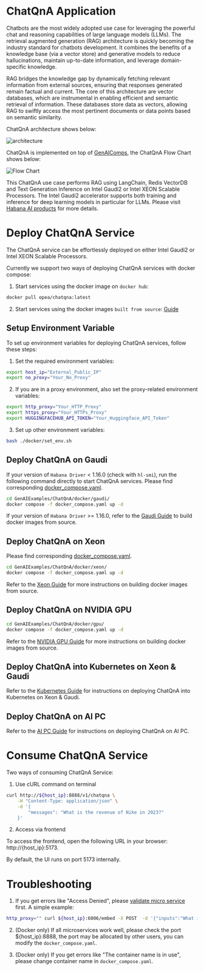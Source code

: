 # ChatQnA Application

Chatbots are the most widely adopted use case for leveraging the powerful chat and reasoning capabilities of large language models (LLMs). The retrieval augmented generation (RAG) architecture is quickly becoming the industry standard for chatbots development. It combines the benefits of a knowledge base (via a vector store) and generative models to reduce hallucinations, maintain up-to-date information, and leverage domain-specific knowledge.

RAG bridges the knowledge gap by dynamically fetching relevant information from external sources, ensuring that responses generated remain factual and current. The core of this architecture are vector databases, which are instrumental in enabling efficient and semantic retrieval of information. These databases store data as vectors, allowing RAG to swiftly access the most pertinent documents or data points based on semantic similarity.

ChatQnA architecture shows below:

![architecture](./assets/img/chatqna_architecture.png)

ChatQnA is implemented on top of [GenAIComps](https://github.com/opea-project/GenAIComps), the ChatQnA Flow Chart shows below:

![Flow Chart](./assets/img/chatqna_flow_chart.png)

This ChatQnA use case performs RAG using LangChain, Redis VectorDB and Text Generation Inference on Intel Gaudi2 or Intel XEON Scalable Processors. The Intel Gaudi2 accelerator supports both training and inference for deep learning models in particular for LLMs. Please visit [Habana AI products](https://habana.ai/products) for more details.

# Deploy ChatQnA Service

The ChatQnA service can be effortlessly deployed on either Intel Gaudi2 or Intel XEON Scalable Processors.

Currently we support two ways of deploying ChatQnA services with docker compose:

1. Start services using the docker image on `docker hub`:
```bash
docker pull opea/chatqna:latest
```

2. Start services using the docker images `built from source`: [Guide](./docker)

## Setup Environment Variable

To set up environment variables for deploying ChatQnA services, follow these steps:

1. Set the required environment variables:

```bash
export host_ip="External_Public_IP"
export no_proxy="Your_No_Proxy"
```

2. If you are in a proxy environment, also set the proxy-related environment variables:

```bash
export http_proxy="Your_HTTP_Proxy"
export https_proxy="Your_HTTPs_Proxy"
export HUGGINGFACEHUB_API_TOKEN="Your_Huggingface_API_Token"
```

3. Set up other environment variables:

```bash
bash ./docker/set_env.sh
```

## Deploy ChatQnA on Gaudi

If your version of `Habana Driver` < 1.16.0 (check with `hl-smi`), run the following command directly to start ChatQnA services. Please find corresponding [docker_compose.yaml](./docker/gaudi/docker_compose.yaml).

```bash
cd GenAIExamples/ChatQnA/docker/gaudi/
docker compose -f docker_compose.yaml up -d
```

If your version of `Habana Driver` >= 1.16.0, refer to the [Gaudi Guide](./docker/gaudi/README.md) to build docker images from source.

## Deploy ChatQnA on Xeon
Please find corresponding [docker_compose.yaml](./docker/xeon/docker_compose.yaml).

```bash
cd GenAIExamples/ChatQnA/docker/xeon/
docker compose -f docker_compose.yaml up -d
```

Refer to the [Xeon Guide](./docker/xeon/README.md) for more instructions on building docker images from source.

## Deploy ChatQnA on NVIDIA GPU

```bash
cd GenAIExamples/ChatQnA/docker/gpu/
docker compose -f docker_compose.yaml up -d
```

Refer to the [NVIDIA GPU Guide](./docker/gpu/README.md) for more instructions on building docker images from source.

## Deploy ChatQnA into Kubernetes on Xeon & Gaudi

Refer to the [Kubernetes Guide](./kubernetes/manifests/README.md) for instructions on deploying ChatQnA into Kubernetes on Xeon & Gaudi.

## Deploy ChatQnA on AI PC

Refer to the [AI PC Guide](./docker/aipc/README.md) for instructions on deploying ChatQnA on AI PC.

# Consume ChatQnA Service

Two ways of consuming ChatQnA Service:

1. Use cURL command on terminal

```bash
curl http://${host_ip}:8888/v1/chatqna \
    -H "Content-Type: application/json" \
    -d '{
        "messages": "What is the revenue of Nike in 2023?"
    }'
```

2. Access via frontend

To access the frontend, open the following URL in your browser: http://{host_ip}:5173.

By default, the UI runs on port 5173 internally.

# Troubleshooting

1. If you get errors like "Access Denied", please [validate micro service](https://github.com/opea-project/GenAIExamples/tree/main/ChatQnA/docker/xeon#validate-microservices) first. A simple example: 
```bash
http_proxy="" curl ${host_ip}:6006/embed -X POST  -d '{"inputs":"What is Deep Learning?"}' -H 'Content-Type: application/json'
```

2. (Docker only) If all microservices work well, please check the port ${host_ip}:8888, the port may be allocated by other users, you can modify the `docker_compose.yaml`. 

3. (Docker only) If you get errors like "The container name is in use", please change container name in `docker_compose.yaml`.  

